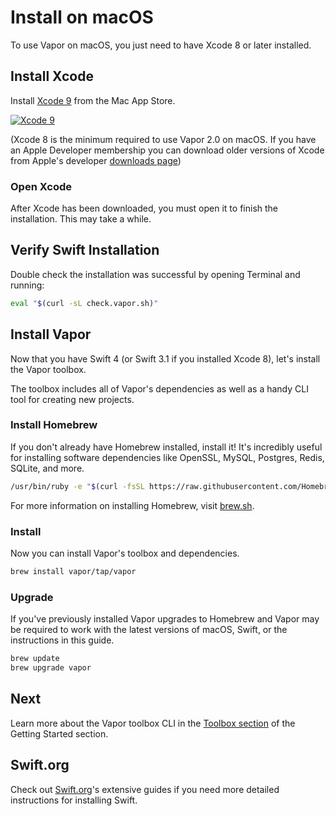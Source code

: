 # Install on macOS

To use Vapor on macOS, you just need to have Xcode 8 or later installed.

## Install Xcode

Install [Xcode 9](https://itunes.apple.com/us/app/xcode/id497799835?mt=12) from the Mac App Store.

[![Xcode 9](https://cloud.githubusercontent.com/assets/1342803/18537674/2ddd8e9c-7ad5-11e6-9bc2-7155d57d20ec.png)](https://itunes.apple.com/us/app/xcode/id497799835?mt=12)

(Xcode 8 is the minimum required to use Vapor 2.0 on macOS. If you have an Apple Developer membership you can download older versions of Xcode from Apple's developer [downloads page](https://developer.apple.com/download/more/))

### Open Xcode

After Xcode has been downloaded, you must open it to finish the installation. This may take a while.

## Verify Swift Installation

Double check the installation was successful by opening Terminal and running:

```sh
eval "$(curl -sL check.vapor.sh)"
```

## Install Vapor

Now that you have Swift 4 (or Swift 3.1 if you installed Xcode 8), let's install the Vapor toolbox. 

The toolbox includes all of Vapor's dependencies as well as a handy CLI tool for creating new projects.

### Install Homebrew

If you don't already have Homebrew installed, install it! It's incredibly useful for installing software dependencies like OpenSSL, MySQL, Postgres, Redis, SQLite, and more.

```sh
/usr/bin/ruby -e "$(curl -fsSL https://raw.githubusercontent.com/Homebrew/install/master/install)"
```

For more information on installing Homebrew, visit [brew.sh](https://brew.sh).

### Install

Now you can install Vapor's toolbox and dependencies.

```sh
brew install vapor/tap/vapor
```

### Upgrade

If you've previously installed Vapor upgrades to Homebrew and Vapor may be required to work with the latest versions of macOS, Swift, or the instructions in this guide.

```sh
brew update
brew upgrade vapor
```

## Next

Learn more about the Vapor toolbox CLI in the [Toolbox section](toolbox.md) of the Getting Started section.

## Swift.org

Check out [Swift.org](https://swift.org)'s extensive guides if you need more detailed instructions for installing Swift.
